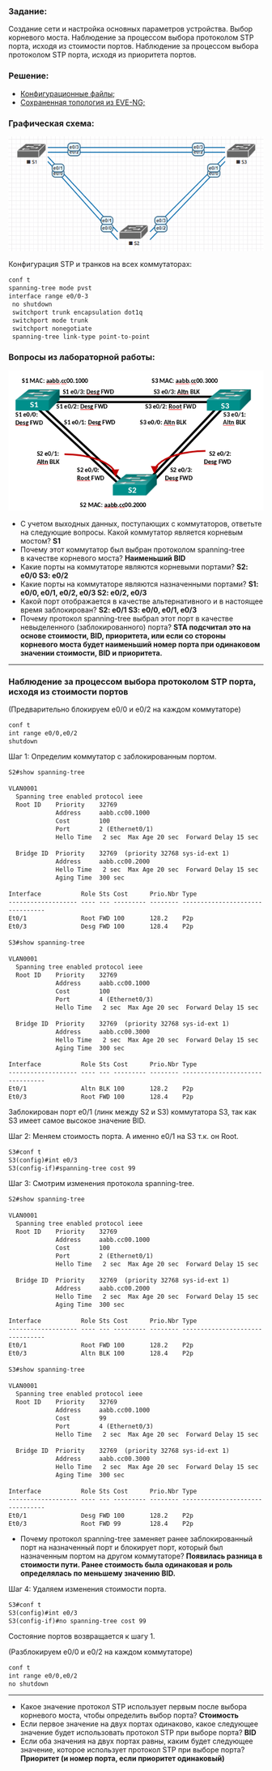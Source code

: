 ### Задание:

Создание сети и настройка основных параметров устройства.
Выбор корневого моста.
Наблюдение за процессом выбора протоколом STP порта, исходя из стоимости портов.
Наблюдение за процессом выбора протоколом STP порта, исходя из приоритета портов.

###  Решение:
- [Конфигурационные файлы;](configs/)
- [Сохраненная топология из EVE-NG;](eve-ng_lab_STP.zip)

### Графическая схема:

![](Topology.PNG)

Конфигурация STP и транков на всех коммутаторах:
```
conf t
spanning-tree mode pvst
interface range e0/0-3
 no shutdown
 switchport trunk encapsulation dot1q
 switchport mode trunk
 switchport nonegotiate
 spanning-tree link-type point-to-point
```

### Вопросы из лабораторной работы:

![](Topology2.PNG)

- С учетом выходных данных, поступающих с коммутаторов, ответьте на следующие вопросы.
Какой коммутатор является корневым мостом?
**S1**
- Почему этот коммутатор был выбран протоколом spanning-tree в качестве корневого моста?
**Наименьший BID**
- Какие порты на коммутаторе являются корневыми портами?
**S2: e0/0
S3: e0/2**
- Какие порты на коммутаторе являются назначенными портами?
**S1: e0/0, e0/1, e0/2, e0/3
S2: e0/2, e0/3**
- Какой порт отображается в качестве альтернативного и в настоящее время заблокирован?
**S2: e0/1
S3: e0/0, e0/1, e0/3**
- Почему протокол spanning-tree выбрал этот порт в качестве невыделенного (заблокированного) порта?
**STA подсчитал это на основе стоимости, BID, приоритета, или если со стороны корневого моста будет наименьший номер порта при одинаковом значении стоимости, BID и приоритета.**
------------
### Наблюдение за процессом выбора протоколом STP порта, исходя из стоимости портов
(Предварительно блокируем e0/0 и e0/2 на каждом коммутаторе)
```
conf t
int range e0/0,e0/2
shutdown
```
Шаг 1:	Определим коммутатор с заблокированным портом.
```
S2#show spanning-tree

VLAN0001
  Spanning tree enabled protocol ieee
  Root ID    Priority    32769
             Address     aabb.cc00.1000
             Cost        100
             Port        2 (Ethernet0/1)
             Hello Time   2 sec  Max Age 20 sec  Forward Delay 15 sec

  Bridge ID  Priority    32769  (priority 32768 sys-id-ext 1)
             Address     aabb.cc00.2000
             Hello Time   2 sec  Max Age 20 sec  Forward Delay 15 sec
             Aging Time  300 sec

Interface           Role Sts Cost      Prio.Nbr Type
------------------- ---- --- --------- -------- --------------------------------
Et0/1               Root FWD 100       128.2    P2p
Et0/3               Desg FWD 100       128.4    P2p

S3#show spanning-tree

VLAN0001
  Spanning tree enabled protocol ieee
  Root ID    Priority    32769
             Address     aabb.cc00.1000
             Cost        100
             Port        4 (Ethernet0/3)
             Hello Time   2 sec  Max Age 20 sec  Forward Delay 15 sec

  Bridge ID  Priority    32769  (priority 32768 sys-id-ext 1)
             Address     aabb.cc00.3000
             Hello Time   2 sec  Max Age 20 sec  Forward Delay 15 sec
             Aging Time  300 sec

Interface           Role Sts Cost      Prio.Nbr Type
------------------- ---- --- --------- -------- --------------------------------
Et0/1               Altn BLK 100       128.2    P2p
Et0/3               Root FWD 100       128.4    P2p
```
Заблокирован порт e0/1 (линк между S2 и S3) коммутатора S3, так как S3 имеет самое высокое значение BID.

Шаг 2: Меняем стоимость порта.
А именно e0/1 на S3 т.к. он Root.
```
S3#conf t
S3(config)#int e0/3
S3(config-if)#spanning-tree cost 99
```
Шаг 3: Смотрим изменения протокола spanning-tree.
```
S2#show spanning-tree

VLAN0001
  Spanning tree enabled protocol ieee
  Root ID    Priority    32769
             Address     aabb.cc00.1000
             Cost        100
             Port        2 (Ethernet0/1)
             Hello Time   2 sec  Max Age 20 sec  Forward Delay 15 sec

  Bridge ID  Priority    32769  (priority 32768 sys-id-ext 1)
             Address     aabb.cc00.2000
             Hello Time   2 sec  Max Age 20 sec  Forward Delay 15 sec
             Aging Time  300 sec

Interface           Role Sts Cost      Prio.Nbr Type
------------------- ---- --- --------- -------- --------------------------------
Et0/1               Root FWD 100       128.2    P2p
Et0/3               Altn BLK 100       128.4    P2p

S3#show spanning-tree

VLAN0001
  Spanning tree enabled protocol ieee
  Root ID    Priority    32769
             Address     aabb.cc00.1000
             Cost        99
             Port        4 (Ethernet0/3)
             Hello Time   2 sec  Max Age 20 sec  Forward Delay 15 sec

  Bridge ID  Priority    32769  (priority 32768 sys-id-ext 1)
             Address     aabb.cc00.3000
             Hello Time   2 sec  Max Age 20 sec  Forward Delay 15 sec
             Aging Time  300 sec

Interface           Role Sts Cost      Prio.Nbr Type
------------------- ---- --- --------- -------- --------------------------------
Et0/1               Desg FWD 100       128.2    P2p
Et0/3               Root FWD 99        128.4    P2p

```
- Почему протокол spanning-tree заменяет ранее заблокированный порт на назначенный порт и блокирует порт, который был назначенным портом на другом коммутаторе?
**Появилась разница в стоимости пути. Ранее стоимость была одинаковая и роль определялась по меньшему значению BID.**

Шаг 4:	Удаляем изменения стоимости порта.
```
S3#conf t
S3(config)#int e0/3
S3(config-if)#no spanning-tree cost 99
```
Состояние портов возвращается к шагу 1.

(Разблокируем e0/0 и e0/2 на каждом коммутаторе)
```
conf t
int range e0/0,e0/2
no shutdown
```

------------
- Какое значение протокол STP использует первым после выбора корневого моста, чтобы определить выбор порта?
**Стоимость**
- Если первое значение на двух портах одинаково, какое следующее значение будет использовать протокол STP при выборе порта?
**BID**
- Если оба значения на двух портах равны, каким будет следующее значение, которое использует протокол STP при выборе порта?
**Приоритет (и номер порта, если приоритет одинаковый)**
